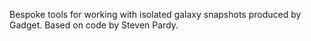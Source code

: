 Bespoke tools for working with isolated galaxy snapshots produced by Gadget. 
Based on code by Steven Pardy.